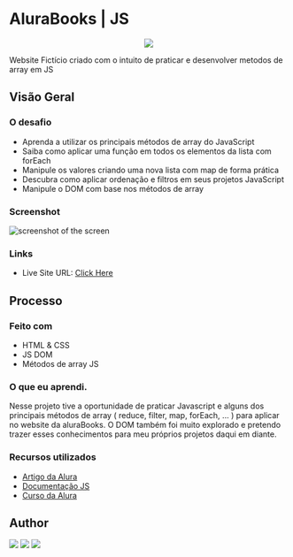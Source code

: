 # AluraBooks | JS


<p align="center">
<img src="http://img.shields.io/static/v1?label=STATUS&message=FINALIZADO&color=critical&style=for-the-badge"/>
</p>


Website Fictício criado com o intuito de praticar e desenvolver metodos de array em JS 


## Visão Geral

### O desafio

- Aprenda a utilizar os principais métodos de array do JavaScript
- Saiba como aplicar uma função em todos os elementos da lista com forEach
- Manipule os valores criando uma nova lista com map de forma prática
- Descubra como aplicar ordenação e filtros em seus projetos JavaScript
- Manipule o DOM com base nos métodos de array

### Screenshot

<img src="https://i.imgur.com/VtMQ2DS.png" alt=" screenshot of the screen ">


### Links

- Live Site URL: [Click Here](https://mvergara94.github.io/alura_books-projeto_inicial/)


## Processo

### Feito com

- HTML & CSS
- JS DOM
- Métodos de array JS


### O que eu aprendi.
Nesse projeto tive a oportunidade de praticar Javascript e alguns dos principais métodos de array ( reduce, filter, map, forEach, ... ) para aplicar no website da aluraBooks. O DOM também foi muito explorado e pretendo trazer esses conhecimentos para meu próprios projetos daqui em diante.

### Recursos utilizados
- [Artigo da Alura](https://cursos.alura.com.br/extra/alura-mais/funcoes-no-javascript-que-voce-precisa-conhecer-c1503)
- [Documentação JS](https://developer.mozilla.org/pt-BR/docs/Web/JavaScript/Reference/Global_Objects/Array)
- [Curso da Alura](https://cursos.alura.com.br/course/javascript-metodos-array)



## Author

<div> 
 <a href="https://www.linkedin.com/in/mario-henrique-cardoso-vergara-669a43210" target="_blank"> 
 <img src="https://img.shields.io/badge/-LinkedIn-%230077B5?style=for-the-badge&logo=linkedin&logoColor=white" target="_blank"></a>
  <a href = "mailto:mariovergaralorena@gmail.com"><img src="https://img.shields.io/badge/-Gmail-%23333?style=for-the-badge&logo=gmail&logoColor=white" target="_blank"></a>
  <a href="https://instagram.com/vergara.m94" target="_blank"><img src="https://img.shields.io/badge/-Instagram-%23E4405F?style=for-the-badge&logo=instagram&logoColor=white" target="_blank"></a> 

</div>
